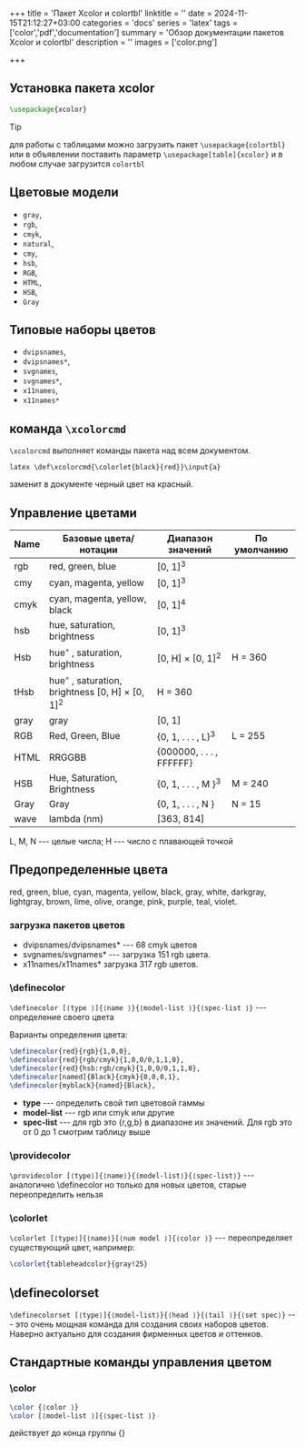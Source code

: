 +++
title = 'Пакет Xcolor и colortbl'
linktitle = ''
date = 2024-11-15T21:12:27+03:00
categories = 'docs'
series = 'latex'
tags = ['color','pdf','documentation']
summary = 'Обзор документации пакетов Xcolor и colortbl'
description = ''
images = ['color.png']

+++

## Установка пакета xcolor

```tex
\usepackage{xcolor}
```
>[!TIP]
>для работы с таблицами можно загрузить пакет `\usepackage{colortbl}` или в объявлении поставить параметр `\usepackage[table]{xcolor}` и в любом случае загрузится `colortbl`

## Цветовые модели

 - `gray`, 
 - `rgb`, 
 - `cmyk`,
 - `natural`, 
 - `cmy`, 
 - `hsb`, 
 - `RGB`, 
 - `HTML`, 
 - `HSB`, 
 - `Gray`
 
## Типовые наборы цветов

 - `dvipsnames`, 
 - `dvipsnames*`, 
 - `svgnames`, 
 - `svgnames*`, 
 - `x11names`, 
 - `x11names*`
 
 ## команда `\xcolorcmd`
 
`\xcolorcmd` выполняет команды пакета над всем документом.
 ```shell
 latex \def\xcolorcmd{\colorlet{black}{red}}\input{a}
 ```
 заменит в документе черный цвет на красный.
 
## Управление цветами

Name| Базовые цвета/нотации | Диапазон значений| По умолчанию  
----|---------------------|----------------|---------
rgb |red, green, blue | [0, 1]<sup>3</sup> | 
cmy |cyan, magenta, yellow| [0, 1]<sup>3 |
cmyk| cyan, magenta, yellow, black| [0, 1]<sup>4</sup> |
hsb |hue, saturation, brightness |[0, 1]<sup>3</sup> | 
Hsb |hue<sup>◦</sup> , saturation, brightness| [0, H] × [0, 1]<sup>2</sup>| H = 360  
tHsb| hue<sup>◦</sup> , saturation, brightness [0, H] × [0, 1]<sup>2</sup>| H = 360  
gray | gray| [0, 1] | 
RGB |Red, Green, Blue| {0, 1, . . . , L}<sup>3</sup>| L = 255  
HTML| RRGGBB| {000000, . . . , FFFFFF}|  
HSB| Hue, Saturation, Brightness| {0, 1, . . . , M }<sup>3</sup>| M = 240 
Gray| Gray| {0, 1, . . . , N }| N = 15  
wave |lambda (nm)| [363, 814]|  

L, M, N --- целые числа; H --- число с плавающей точкой

## Предопределенные цвета

red, green, blue, cyan, magenta, yellow, black, gray, white, darkgray, lightgray, brown, lime, olive, orange, pink, purple, teal, violet.

### загрузка пакетов цветов 
 - dvipsnames/dvipsnames* --- 68 cmyk цветов
 - svgnames/svgnames* --- загрузка 151 rgb цвета.
 - x11names/x11names* загрузка 317 rgb цветов.
 
### \definecolor

`\definecolor [⟨type ⟩]{⟨name ⟩}{⟨model-list ⟩}{⟨spec-list ⟩}` --- определение своего цвета

Варианты определения цвета:
```tex
\definecolor{red}{rgb}{1,0,0},  
\definecolor{red}{rgb/cmyk}{1,0,0/0,1,1,0},  
\definecolor{red}{hsb:rgb/cmyk}{1,0,0/0,1,1,0},  
\definecolor[named]{Black}{cmyk}{0,0,0,1},  
\definecolor{myblack}{named}{Black},
```
 - **type** --- определить свой тип цветовой гаммы
 - **model-list** --- rgb или cmyk или другие
 - **spec-list** --- для rgb это {r,g,b} в диапазоне их значений. Для rgb это от 0 до 1 смотрим таблицу выше 
 
### \providecolor 

`\providecolor [⟨type⟩]{⟨name⟩}{⟨model-list⟩}{⟨spec-list⟩}` --- аналогично \definecolor но только для новых цветов, старые переопределить нельзя

### \colorlet 

`\colorlet [⟨type⟩]{⟨name⟩}[⟨num model ⟩]{⟨color ⟩}` --- переопределяет существующий цвет, например:
```tex
\colorlet{tableheadcolor}{gray!25}
```

## \definecolorset 

`\definecolorset [⟨type⟩]{⟨model-list⟩}{⟨head ⟩}{⟨tail ⟩}{⟨set spec⟩}` --- это очень мощная команда для создания своих наборов цветов. Наверно актуально для создания фирменных цветов и оттенков.

## Стандартные команды управления цветом

### \color 
```tex
\color {⟨color ⟩}  
\color [⟨model-list ⟩]{⟨spec-list ⟩}
```
действует до конца группы {}

